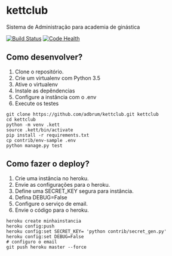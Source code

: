 # kettclub

Sistema de Administração para academia de ginástica

[![Build Status](https://travis-ci.org/adbrum/kettclub.svg?branch=master)](https://travis-ci.org/adbrum/kettclub)
[![Code Health](https://landscape.io/github/adbrum/kettclub/master/landscape.svg?style=flat)](https://landscape.io/github/adbrum/kettclub/master)


## Como desenvolver?

1. Clone o repositório.
2. Crie um virtualenv com Python 3.5
3. Ative o virtualenv
4. Instale as depêndencias
5. Configure a instância com o .env
6. Execute os testes

```console
git clone https://github.com/adbrum/kettclub.git kettclub
cd kettclub
python -m venv .kett
source .kett/bin/activate
pip install -r requirements.txt
cp contrib/env-sample .env
python manage.py test
```

## Como fazer o deploy?

1. Crie uma instância no heroku.
2. Envie as configurações para o heroku.
3. Define uma SECRET_KEY segura para instância.
4. Defina DEBUG=False
5. Configure o serviço de email.
6. Envie o código para o heroku.

```console
heroku create minhainstancia
heroku config:push
heroku config:set SECRET_KEY= 'python contrib/secret_gen.py'
heroku config:set DEBUG=False
# configuro o email
git push heroku master --force
```